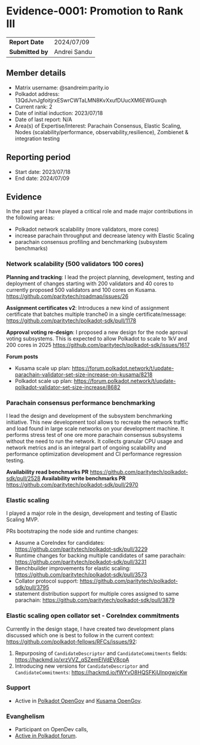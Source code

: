# Evidence-0001: Promotion to Rank III

|                 |                                                                                             |
| --------------- | ------------------------------------------------------------------------------------------- |
| **Report Date** | 2024/07/09                                                                                  |
| **Submitted by**| Andrei Sandu                                                                                |


## Member details

- Matrix username: @sandreim:parity.io
- Polkadot address: 13QdJvnJgfoitjrxESwrCWTaLMN8KvXxufDUucXM6EWGuxqh
- Current rank: 2
- Date of initial induction: 2023/07/18
- Date of last report: N/A
- Area(s) of Expertise/Interest: Parachain Consensus, Elastic Scaling, Nodes (scalability/performance, observability,resilience), Zombienet & integration testing



## Reporting period

- Start date: 2023/07/18
- End date: 2024/07/09


## Evidence

In the past year I have played a critical role and made major contributions in the following areas:
- Polkadot network scalability (more validators, more cores)
- increase parachain throughput and decrease latency with Elastic Scaling
- parachain consensus profiling and benchmarking (subsystem benchmarks)


### Network scalability (500 validators 100 cores)

**Planning and tracking**: I lead the project planning, development, testing and deployment of changes starting with 200 validators and 40 cores to currently proposed 500 validators and 100 cores on Kusama.  https://github.com/paritytech/roadmap/issues/26

**Assignment certificates v2**: Introduces a new kind of assignment certificate that batches multiple tranche0 in a single certificate/message: https://github.com/paritytech/polkadot-sdk/pull/1178

**Approval voting re-design**: I proposed a new design for the node aproval voting subsystems. This is expected to allow Polkadot to scale to 1kV and 200 cores in 2025 https://github.com/paritytech/polkadot-sdk/issues/1617

**Forum posts**
- Kusama scale up plan: https://forum.polkadot.network/t/update-parachain-validator-set-size-increase-on-kusama/8218
- Polkadot scale up plan: https://forum.polkadot.network/t/update-polkadot-validator-set-size-increase/8682


### Parachain consensus performance benchmarking 

I lead the design and development of the subsystem benchmarking initiative. This new development tool allows to recreate the network traffic and load found in large scale networks on your development machine. It performs stress test of one ore more parachain consensus subsystems without the need to run the network. It collects granular CPU usage and network metrics and is an integral part of ongoing scalability and performance optimization development and CI performance regression testing. 

**Availability read benchmarks PR** https://github.com/paritytech/polkadot-sdk/pull/2528
**Availability write benchmarks PR** https://github.com/paritytech/polkadot-sdk/pull/2970

### Elastic scaling

I played a major role in the design, development and testing of Elastic Scaling MVP. 

PRs bootstraping the node side and runtime changes: 
- Assume a CoreIndex for candidates: https://github.com/paritytech/polkadot-sdk/pull/3229
- Runtime changes for backing multiple candidates of same parachain:  https://github.com/paritytech/polkadot-sdk/pull/3231
- Benchbuilder improvements for elastic scaling: https://github.com/paritytech/polkadot-sdk/pull/3573
- Collator protocol support: https://github.com/paritytech/polkadot-sdk/pull/3795
- statement distribution support for multiple cores assigned to same parachain: https://github.com/paritytech/polkadot-sdk/pull/3879

### Elastic scaling open collator set - CoreIndex commitments
Currently in the design stage, I have created two development plans discussed which one is best to follow in the current context: https://github.com/polkadot-fellows/RFCs/issues/92: 

1. Repurposing of `CandidateDescriptor` and `CandidateCommitments` fields: https://hackmd.io/xrzVVZ_qSZemEIVdEV8cpA
2. Introducing new versions for `CandidateDescriptor` and `CandidateCommitments`: https://hackmd.io/fWYvO8HQSFKjUlnpgwjcKw


### Support
- Active in [Polkadot OpenGov](https://polkadot.polkassembly.io/user/sandreim) and [Kusama OpenGov](https://kusama.polkassembly.io/user/sandreim).

### Evanghelism
- Participant on OpenDev calls,
- [Active in Polkadot forum](https://forum.polkadot.network/u/sandreim/activity).


